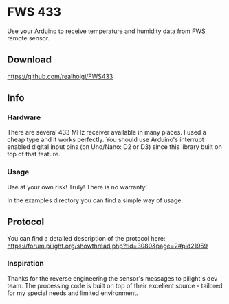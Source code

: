 # FWS 433

Use your Arduino to receive temperature and humidity data from FWS remote sensor.

## Download
https://github.com/realholgi/FWS433

## Info
### Hardware

There are several 433 MHz receiver available in many places. I used a cheap type and it works perfectly. You should use Arduino's interrupt enabled digital input pins (on Uno/Nano: D2 or D3) since this library built on top of that feature.

### Usage

Use at your own risk! Truly! There is no warranty!

In the examples directory you can find a simple way of usage.

## Protocol

You can find a detailed description of the protocol here: https://forum.pilight.org/showthread.php?tid=3080&page=2#pid21959

### Inspiration

Thanks for the reverse engineering the sensor's messages to pilight's dev team. The processing code is built on top of their excellent source - tailored for my special needs and limited environment.
